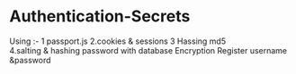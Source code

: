 # Authentication-Secrets
Using :- 
1 passport.js 
2.cookies & sessions
3 Hassing  md5	
4.salting & hashing password with database Encryption Register username &password
